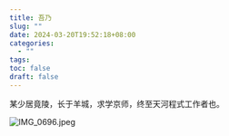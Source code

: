 ```yaml
---
title: 吾乃
slug: ""
date: 2024-03-20T19:52:18+08:00
categories:
  - ""
tags: 
toc: false
draft: false
---
```

某少居竟陵，长于羊城，求学京师，终至天河程式工作者也。

![IMG_0696.jpeg](https://pic.wtuchuan.com/tuchuang/2024/03/792b059dc18ce4ff0f278a14c06f0bb3.jpeg)